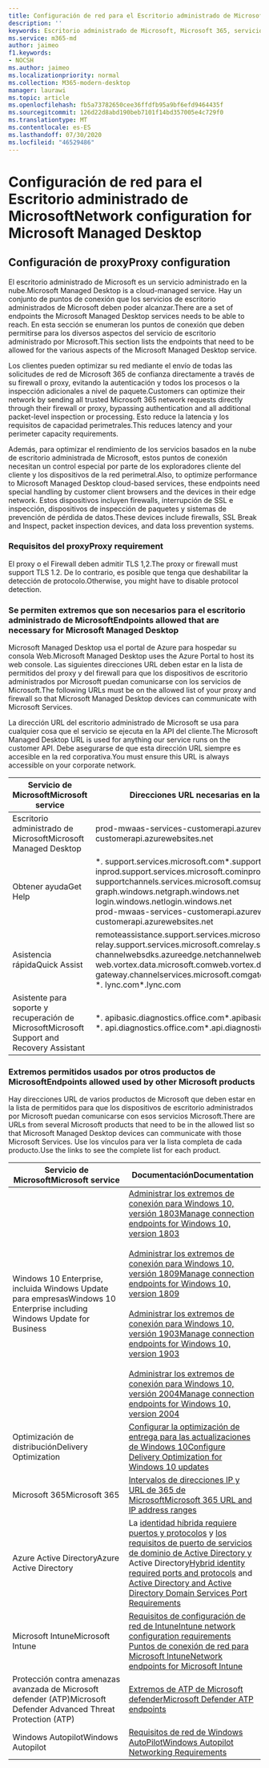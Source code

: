 ```yaml
---
title: Configuración de red para el Escritorio administrado de Microsoft
description: ''
keywords: Escritorio administrado de Microsoft, Microsoft 365, servicio, documentación
ms.service: m365-md
author: jaimeo
f1.keywords:
- NOCSH
ms.author: jaimeo
ms.localizationpriority: normal
ms.collection: M365-modern-desktop
manager: laurawi
ms.topic: article
ms.openlocfilehash: fb5a73782650cee36ffdfb95a9bf6efd9464435f
ms.sourcegitcommit: 126d22d8abd190beb7101f14bd357005e4c729f0
ms.translationtype: MT
ms.contentlocale: es-ES
ms.lasthandoff: 07/30/2020
ms.locfileid: "46529486"
---
```

#  <a name="network-configuration-for-microsoft-managed-desktop"></a><span data-ttu-id="2fef8-103">Configuración de red para el Escritorio administrado de Microsoft</span><span class="sxs-lookup"><span data-stu-id="2fef8-103">Network configuration for Microsoft Managed Desktop</span></span>

<!--Proxy config -->


## <a name="proxy-configuration"></a><span data-ttu-id="2fef8-104">Configuración de proxy</span><span class="sxs-lookup"><span data-stu-id="2fef8-104">Proxy configuration</span></span>

<span data-ttu-id="2fef8-105">El escritorio administrado de Microsoft es un servicio administrado en la nube.</span><span class="sxs-lookup"><span data-stu-id="2fef8-105">Microsoft Managed Desktop is a cloud-managed service.</span></span> <span data-ttu-id="2fef8-106">Hay un conjunto de puntos de conexión que los servicios de escritorio administrados de Microsoft deben poder alcanzar.</span><span class="sxs-lookup"><span data-stu-id="2fef8-106">There are a set of endpoints the Microsoft Managed Desktop services needs to be able to reach.</span></span> <span data-ttu-id="2fef8-107">En esta sección se enumeran los puntos de conexión que deben permitirse para los diversos aspectos del servicio de escritorio administrado por Microsoft.</span><span class="sxs-lookup"><span data-stu-id="2fef8-107">This section lists the endpoints that need to be allowed for the various aspects of the Microsoft Managed Desktop service.</span></span> 

<span data-ttu-id="2fef8-108">Los clientes pueden optimizar su red mediante el envío de todas las solicitudes de red de Microsoft 365 de confianza directamente a través de su firewall o proxy, evitando la autenticación y todos los procesos o la inspección adicionales a nivel de paquete.</span><span class="sxs-lookup"><span data-stu-id="2fef8-108">Customers can optimize their network by sending all trusted Microsoft 365 network requests directly through their firewall or proxy, bypassing authentication and all additional packet-level inspection or processing.</span></span> <span data-ttu-id="2fef8-109">Esto reduce la latencia y los requisitos de capacidad perimetrales.</span><span class="sxs-lookup"><span data-stu-id="2fef8-109">This reduces latency and your perimeter capacity requirements.</span></span> 

<span data-ttu-id="2fef8-110">Además, para optimizar el rendimiento de los servicios basados en la nube de escritorio administrada de Microsoft, estos puntos de conexión necesitan un control especial por parte de los exploradores cliente del cliente y los dispositivos de la red perimetral.</span><span class="sxs-lookup"><span data-stu-id="2fef8-110">Also, to optimize performance to Microsoft Managed Desktop cloud-based services, these endpoints need special handling by customer client browsers and the devices in their edge network.</span></span> <span data-ttu-id="2fef8-111">Estos dispositivos incluyen firewalls, interrupción de SSL e inspección, dispositivos de inspección de paquetes y sistemas de prevención de pérdida de datos.</span><span class="sxs-lookup"><span data-stu-id="2fef8-111">These devices include firewalls, SSL Break and Inspect, packet inspection devices, and data loss prevention systems.</span></span>

### <a name="proxy-requirement"></a><span data-ttu-id="2fef8-112">Requisitos del proxy</span><span class="sxs-lookup"><span data-stu-id="2fef8-112">Proxy requirement</span></span>

<span data-ttu-id="2fef8-113">El proxy o el Firewall deben admitir TLS 1,2.</span><span class="sxs-lookup"><span data-stu-id="2fef8-113">The proxy or firewall must support TLS 1.2.</span></span> <span data-ttu-id="2fef8-114">De lo contrario, es posible que tenga que deshabilitar la detección de protocolo.</span><span class="sxs-lookup"><span data-stu-id="2fef8-114">Otherwise, you might have to disable protocol detection.</span></span>

### <a name="endpoints-allowed-that-are-necessary-for-microsoft-managed-desktop"></a><span data-ttu-id="2fef8-115">Se permiten extremos que son necesarios para el escritorio administrado de Microsoft</span><span class="sxs-lookup"><span data-stu-id="2fef8-115">Endpoints allowed that are necessary for Microsoft Managed Desktop</span></span>

<span data-ttu-id="2fef8-116">Microsoft Managed Desktop usa el portal de Azure para hospedar su consola Web.</span><span class="sxs-lookup"><span data-stu-id="2fef8-116">Microsoft Managed Desktop uses the Azure Portal to host its web console.</span></span> <span data-ttu-id="2fef8-117">Las siguientes direcciones URL deben estar en la lista de permitidos del proxy y del firewall para que los dispositivos de escritorio administrados por Microsoft puedan comunicarse con los servicios de Microsoft.</span><span class="sxs-lookup"><span data-stu-id="2fef8-117">The following URLs must be on the allowed list of your proxy and firewall so that Microsoft Managed Desktop devices can communicate with Microsoft Services.</span></span>  

<span data-ttu-id="2fef8-118">La dirección URL del escritorio administrado de Microsoft se usa para cualquier cosa que el servicio se ejecuta en la API del cliente.</span><span class="sxs-lookup"><span data-stu-id="2fef8-118">The Microsoft Managed Desktop URL is used for anything our service runs on the customer API.</span></span> <span data-ttu-id="2fef8-119">Debe asegurarse de que esta dirección URL siempre es accesible en la red corporativa.</span><span class="sxs-lookup"><span data-stu-id="2fef8-119">You must ensure this URL is always accessible on your corporate network.</span></span>

<span data-ttu-id="2fef8-120">Servicio de Microsoft</span><span class="sxs-lookup"><span data-stu-id="2fef8-120">Microsoft service</span></span>  | <span data-ttu-id="2fef8-121">Direcciones URL necesarias en la lista de permitidos</span><span class="sxs-lookup"><span data-stu-id="2fef8-121">URLs required on allow list</span></span> 
--- | ---
<span data-ttu-id="2fef8-122">Escritorio administrado de Microsoft</span><span class="sxs-lookup"><span data-stu-id="2fef8-122">Microsoft Managed Desktop</span></span> | <span data-ttu-id="2fef8-123">prod-mwaas-services-customerapi.azurewebsites.net</span><span class="sxs-lookup"><span data-stu-id="2fef8-123">prod-mwaas-services-customerapi.azurewebsites.net</span></span>
<span data-ttu-id="2fef8-124">Obtener ayuda</span><span class="sxs-lookup"><span data-stu-id="2fef8-124">Get Help</span></span> | <span data-ttu-id="2fef8-125">\*. support.services.microsoft.com</span><span class="sxs-lookup"><span data-stu-id="2fef8-125">\*.support.services.microsoft.com</span></span>  <br><span data-ttu-id="2fef8-126">inprod.support.services.microsoft.com</span><span class="sxs-lookup"><span data-stu-id="2fef8-126">inprod.support.services.microsoft.com</span></span>  <br><span data-ttu-id="2fef8-127">supportchannels.services.microsoft.com</span><span class="sxs-lookup"><span data-stu-id="2fef8-127">supportchannels.services.microsoft.com</span></span>  <br><span data-ttu-id="2fef8-128">graph.windows.net</span><span class="sxs-lookup"><span data-stu-id="2fef8-128">graph.windows.net</span></span>  <br><span data-ttu-id="2fef8-129">login.windows.net</span><span class="sxs-lookup"><span data-stu-id="2fef8-129">login.windows.net</span></span>  <br><span data-ttu-id="2fef8-130">prod-mwaas-services-customerapi.azurewebsites.net</span><span class="sxs-lookup"><span data-stu-id="2fef8-130">prod-mwaas-services-customerapi.azurewebsites.net</span></span>
<span data-ttu-id="2fef8-131">Asistencia rápida</span><span class="sxs-lookup"><span data-stu-id="2fef8-131">Quick Assist</span></span> | <span data-ttu-id="2fef8-132">remoteassistance.support.services.microsoft.com</span><span class="sxs-lookup"><span data-stu-id="2fef8-132">remoteassistance.support.services.microsoft.com</span></span> <br><span data-ttu-id="2fef8-133">relay.support.services.microsoft.com</span><span class="sxs-lookup"><span data-stu-id="2fef8-133">relay.support.services.microsoft.com</span></span> <br><span data-ttu-id="2fef8-134">channelwebsdks.azureedge.net</span><span class="sxs-lookup"><span data-stu-id="2fef8-134">channelwebsdks.azureedge.net</span></span>  <br><span data-ttu-id="2fef8-135">web.vortex.data.microsoft.com</span><span class="sxs-lookup"><span data-stu-id="2fef8-135">web.vortex.data.microsoft.com</span></span>  <br><span data-ttu-id="2fef8-136">gateway.channelservices.microsoft.com</span><span class="sxs-lookup"><span data-stu-id="2fef8-136">gateway.channelservices.microsoft.com</span></span> <br><span data-ttu-id="2fef8-137">\*. lync.com</span><span class="sxs-lookup"><span data-stu-id="2fef8-137">\*.lync.com</span></span>
<span data-ttu-id="2fef8-138">Asistente para soporte y recuperación de Microsoft</span><span class="sxs-lookup"><span data-stu-id="2fef8-138">Microsoft Support and Recovery Assistant</span></span> | <span data-ttu-id="2fef8-139">\*. apibasic.diagnostics.office.com</span><span class="sxs-lookup"><span data-stu-id="2fef8-139">\*.apibasic.diagnostics.office.com</span></span>  <br><span data-ttu-id="2fef8-140">\*. api.diagnostics.office.com</span><span class="sxs-lookup"><span data-stu-id="2fef8-140">\*.api.diagnostics.office.com</span></span>
 

### <a name="endpoints-allowed-used-by-other-microsoft-products"></a><span data-ttu-id="2fef8-141">Extremos permitidos usados por otros productos de Microsoft</span><span class="sxs-lookup"><span data-stu-id="2fef8-141">Endpoints allowed used by other Microsoft products</span></span>

<span data-ttu-id="2fef8-142">Hay direcciones URL de varios productos de Microsoft que deben estar en la lista de permitidos para que los dispositivos de escritorio administrados por Microsoft puedan comunicarse con esos servicios Microsoft.</span><span class="sxs-lookup"><span data-stu-id="2fef8-142">There are URLs from several Microsoft products that need to be in the allowed list so that Microsoft Managed Desktop devices can communicate with those Microsoft Services.</span></span> <span data-ttu-id="2fef8-143">Use los vínculos para ver la lista completa de cada producto.</span><span class="sxs-lookup"><span data-stu-id="2fef8-143">Use the links to see the complete list for each product.</span></span> 

<span data-ttu-id="2fef8-144">Servicio de Microsoft</span><span class="sxs-lookup"><span data-stu-id="2fef8-144">Microsoft service</span></span> | <span data-ttu-id="2fef8-145">Documentación</span><span class="sxs-lookup"><span data-stu-id="2fef8-145">Documentation</span></span>
--- | ---
<span data-ttu-id="2fef8-146">Windows 10 Enterprise, incluida Windows Update para empresas</span><span class="sxs-lookup"><span data-stu-id="2fef8-146">Windows 10 Enterprise including Windows Update for Business</span></span> | [<span data-ttu-id="2fef8-147">Administrar los extremos de conexión para Windows 10, versión 1803</span><span class="sxs-lookup"><span data-stu-id="2fef8-147">Manage connection endpoints for Windows 10, version 1803</span></span>](https://docs.microsoft.com/windows/privacy/manage-windows-1803-endpoints)<br><br>[<span data-ttu-id="2fef8-148">Administrar los extremos de conexión para Windows 10, versión 1809</span><span class="sxs-lookup"><span data-stu-id="2fef8-148">Manage connection endpoints for Windows 10, version 1809</span></span>](https://docs.microsoft.com/windows/privacy/manage-windows-1809-endpoints)<br><br>[<span data-ttu-id="2fef8-149">Administrar los extremos de conexión para Windows 10, versión 1903</span><span class="sxs-lookup"><span data-stu-id="2fef8-149">Manage connection endpoints for Windows 10, version 1903</span></span>](https://docs.microsoft.com/windows/privacy/manage-windows-1903-endpoints)<br><br>[<span data-ttu-id="2fef8-150">Administrar los extremos de conexión para Windows 10, versión 2004</span><span class="sxs-lookup"><span data-stu-id="2fef8-150">Manage connection endpoints for Windows 10, version 2004</span></span>](https://docs.microsoft.com/windows/privacy/manage-windows-2004-endpoints)
<span data-ttu-id="2fef8-151">Optimización de distribución</span><span class="sxs-lookup"><span data-stu-id="2fef8-151">Delivery Optimization</span></span> | [<span data-ttu-id="2fef8-152">Configurar la optimización de entrega para las actualizaciones de Windows 10</span><span class="sxs-lookup"><span data-stu-id="2fef8-152">Configure Delivery Optimization for Windows 10 updates</span></span>](https://docs.microsoft.com/windows/deployment/update/waas-delivery-optimization)
<span data-ttu-id="2fef8-153">Microsoft 365</span><span class="sxs-lookup"><span data-stu-id="2fef8-153">Microsoft 365</span></span> | [<span data-ttu-id="2fef8-154">Intervalos de direcciones IP y URL de 365 de Microsoft</span><span class="sxs-lookup"><span data-stu-id="2fef8-154">Microsoft 365 URL and IP address ranges</span></span>](https://docs.microsoft.com/office365/enterprise/urls-and-ip-address-ranges)
<span data-ttu-id="2fef8-155">Azure Active Directory</span><span class="sxs-lookup"><span data-stu-id="2fef8-155">Azure Active Directory</span></span> | <span data-ttu-id="2fef8-156">La [identidad híbrida requiere puertos y protocolos](https://docs.microsoft.com/azure/active-directory/hybrid/reference-connect-ports) y [los requisitos de puerto de servicios de dominio de Active Directory y](https://aka.ms/AA26ygm) Active Directory</span><span class="sxs-lookup"><span data-stu-id="2fef8-156">[Hybrid identity required ports and protocols](https://docs.microsoft.com/azure/active-directory/hybrid/reference-connect-ports) and [Active Directory and Active Directory Domain Services Port Requirements](https://aka.ms/AA26ygm)</span></span> 
<span data-ttu-id="2fef8-157">Microsoft Intune</span><span class="sxs-lookup"><span data-stu-id="2fef8-157">Microsoft Intune</span></span> | [<span data-ttu-id="2fef8-158">Requisitos de configuración de red de Intune</span><span class="sxs-lookup"><span data-stu-id="2fef8-158">Intune network configuration requirements</span></span>](https://docs.microsoft.com/intune/network-bandwidth-use)<br>[<span data-ttu-id="2fef8-159">Puntos de conexión de red para Microsoft Intune</span><span class="sxs-lookup"><span data-stu-id="2fef8-159">Network endpoints for Microsoft Intune</span></span>](https://docs.microsoft.com/mem/intune/fundamentals/intune-endpoints)
<span data-ttu-id="2fef8-160">Protección contra amenazas avanzada de Microsoft defender (ATP)</span><span class="sxs-lookup"><span data-stu-id="2fef8-160">Microsoft Defender Advanced Threat Protection (ATP)</span></span> | [<span data-ttu-id="2fef8-161">Extremos de ATP de Microsoft defender</span><span class="sxs-lookup"><span data-stu-id="2fef8-161">Microsoft Defender ATP endpoints</span></span>](https://docs.microsoft.com/windows/security/threat-protection/windows-defender-atp/configure-proxy-internet-windows-defender-advanced-threat-protection#enable-access-to-windows-defender-atp-service-urls-in-the-proxy-server)
<span data-ttu-id="2fef8-162">Windows Autopilot</span><span class="sxs-lookup"><span data-stu-id="2fef8-162">Windows Autopilot</span></span> | [<span data-ttu-id="2fef8-163">Requisitos de red de Windows AutoPilot</span><span class="sxs-lookup"><span data-stu-id="2fef8-163">Windows Autopilot Networking Requirements</span></span>](https://docs.microsoft.com/windows/deployment/windows-autopilot/windows-autopilot-requirements#networking-requirements)

<!---
Microsoft service  | URLs required on allow list | Documentation source
--- | --- | ---
Windows Update for Business (WUfB) | update.microsoft.com<br>\*.update.microsoft.com<br>download.windowsupdate.com<br>\*.download.windowsupdate.com<br>download.microsoft.com<br>\*.download.microsoft.com<br>windowsupdate.com<br>\*.windowsupdate.com<br>ntservicepack.microsoft.com<br>wustat.windows.com<br>login.live.com <br>mp.microsoft.com<br>\*.mp.microsoft.com | [Windows Update for Business firewall and proxy requirements](https://support.microsoft.com/help/3084568/can-t-download-updates-from-windows-update-from-behind-a-firewall-or-p)
Delivery Optimization | \*.do.dsp.mp.microsoft.com<br>\*.dl.delivery.mp.microsoft.com <br>\*.emdl.ws.microsoft.com<br>\*.download.windowsupdate.com <br>\*.windowsupdate.com   | [Windows Update proxy requirements](https://support.microsoft.com/help/3175743/proxy-requirements-for-windows-update)
Microsoft Store for Business | login.live.com <br>account.live.com <br>clientconfig.passport.net <br>wustat.windows.com <br>\*.windowsupdate.com <br>\*.wns.windows.com <br>\*.hotmail.com <br>\*.outlook.com <br>\*.microsoft.com <br>\*.msftncsi.com/ncsi.txt   | [Microsoft Store allow list](https://support.microsoft.com/help/2778122/using-authenticated-proxy-servers-together-with-windows-8)
Microsoft 365 | \*.office365.com<br>\*.office.com<br>\*.office.net<br>\*.live.com<br>\*.portal.cloudappsecurity.com<br>\*.portal.cloudappsecurity.com<br>\*.us.portal.cloudappsecurity.com<br>\*.eu.portal.cloudappsecurity.com<br>\*.us2.portal.cloudappsecurity.com<br><tenant>.onmicrosoft.com<br>account.office.net<br>agent.office.net<br>apc.delve.office.com<br>aus.delve.office.com<br>can.delve.office.com<br>delve.office.com<br>eur.delve.office.com<br>gbr.delve.office.com<br>home.office.com<br>ind.delve.office.com<br>jpn.delve.office.com<br>kor.delve.office.com<br>lam.delve.office.com<br>nam.delve.office.com<br>portal.office.com<br>outlook.office365.com<br>suite.office.net<br>webshell.suite.office.com<br>www.office.com<br>\*.aria.microsoft.com<br>browser.pipe.aria.microsoft.com<br>mobile.pipe.aria.microsoft.com<br>portal.microsoftonline.com<br>clientlog.portal.office.com<br>nexus.officeapps.live.com<br>nexusrules.officeapps.live.com<br>amp.azure.net<br>\*.o365weve.com<br>auth.gfx.ms<br>appsforoffice.microsoft.com<br>assets.onestore.ms<br>az826701.vo.msecnd.net<br>c.microsoft.com<br>c1.microsoft.com<br>client.hip.live.com<br>contentstorage.osi.office.net<br>dgps.support.microsoft.com<br>docs.microsoft.com<br>groupsapi-<br>rod.outlookgroups.ms<br>groupsapi2-prod.outlookgroups.ms<br>groupsapi3-prod.outlookgroups.ms<br>groupsapi4-prod.outlookgroups.ms<br>msdn.microsoft.com<br>platform.linkedin.com<br>products.office.com<br>prod.msocdn.com<br>r1.res.office365.com<br>r4.res.office365.com<br>res.delve.office.com<br>shellprod.msocdn.com<br>support.content.office.net<br>support.microsoft.com<br>support.office.com<br>technet.microsoft.com<br>templates.office.com<br>video.osi.office.net<br>videocontent.osi.office.net<br>videoplayercdn.osi.office.net<br>\*.manage.office.com<br>\*.protection.office.com<br>manage.office.com<br>Protection.office.com<br>diagnostics.office.com | [Microsoft 365 URL and IP address ranges](https://docs.microsoft.com/office365/enterprise/urls-and-ip-address-ranges)
Azure Active Directory | api.login.microsoftonline.com<br>api.passwordreset.microsoftonline.com<br>autologon.microsoftazuread-sso.com<br>becws.microsoftonline.com<br>clientconfig.microsoftonline-p.net <br>companymanager.microsoftonline.com <br>device.login.microsoftonline.com <br>hip.microsoftonline-p.net <br>hipservice.microsoftonline.com <br>login.microsoft.com<br>login.microsoftonline.com <br>logincert.microsoftonline.com <br>loginex.microsoftonline.com<br>login-us.microsoftonline.com <br>login.microsoftonline-p.com <br>login.windows.net <br>nexus.microsoftonline-p.com <br>passwordreset.microsoftonline.com <br>provisioningapi.microsoftonline.com<br>stamp2.login.microsoftonline.com<br>\*.msappproxy.net<br>ccs.login.microsoftonline.com<br>ccs-sdf.login.microsoftonline.com<br>accounts.accesscontrol.windows.net<br>secure.aadcdn.microsoftonline-p.com<br>\*.phonefactor.net<br>account.activedirectory.windowsazure.com<br>secure.aadcdn.microsoftonline-p.com<br>graph.microsoft.com | [Hybrid identity required ports and protocols](https://docs.microsoft.com/azure/active-directory/connect/active-directory-aadconnect-ports) and [Active Directory and Active Directory Domain Services Port Requirements](https://aka.ms/AA26ygm) 
Microsoft Intune | login.microsoftonline.com<br>portal.manage.microsoft.com<br>m.manage.microsoft.com<br>sts.manage.microsoft.com<br>Manage.microsoft.com <br>i.manage.microsoft.com <br>r.manage.microsoft.com <br>a.manage.microsoft.com <br>p.manage.microsoft.com <br>EnterpriseEnrollment.manage.microsoft.com <br>EnterpriseEnrollment-s.manage.microsoft.com<br>portal.fei.msua01.manage.microsoft.com<br>m.fei.msua01.manage.microsoft.com<br>fei.msua01.manage.microsoft.com<br>portal.fei.msua01.manage.microsoft.com <br>m.fei.msua01.manage.microsoft.com<br>fei.msua02.manage.microsoft.com<br>portal.fei.msua02.manage.microsoft.com<br>m.fei.msua02.manage.microsoft.com<br>fei.msua02.manage.microsoft.com<br>portal.fei.msua02.manage.microsoft.com<br>m.fei.msua02.manage.microsoft.com<br>fei.msua04.manage.microsoft.com<br>portal.fei.msua04.manage.microsoft.com <br>m.fei.msua04.manage.microsoft.com<br>fei.msua04.manage.microsoft.com<br>portal.fei.msua04.manage.microsoft.com <br>m.fei.msua04.manage.microsoft.com<br>fei.msua05.manage.microsoft.com <br>portal.fei.msua05.manage.microsoft.com <br>m.fei.msua05.manage.microsoft.com<br>fei.msua05.manage.microsoft.com <br>portal.fei.msua05.manage.microsoft.com <br>m.fei.msua05.manage.microsoft.com<br>fei.amsua0502.manage.microsoft.com <br>portal.fei.amsua0502.manage.microsoft.com <br>m.fei.amsua0502.manage.microsoft.com<br>fei.amsua0502.manage.microsoft.com <br>portal.fei.amsua0502.manage.microsoft.com <br>m.fei.amsua0502.manage.microsoft.com<br>fei.msua06.manage.microsoft.com <br>portal.fei.msua06.manage.microsoft.com <br>m.fei.msua06.manage.microsoft.com<br>fei.msua06.manage.microsoft.com <br>portal.fei.msua06.manage.microsoft.com <br>m.fei.msua06.manage.microsoft.com<br>fei.amsua0602.manage.microsoft.com <br>portal.fei.amsua0602.manage.microsoft.com <br>m.fei.amsua0602.manage.microsoft.com<br>fei.amsua0602.manage.microsoft.com <br>portal.fei.amsua0602.manage.microsoft.com <br>m.fei.amsua0602.manage.microsoft.com<br>fei.msub01.manage.microsoft.com <br>portal.fei.msub01.manage.microsoft.com <br>m.fei.msub01.manage.microsoft.com<br>fei.msub01.manage.microsoft.com <br>portal.fei.msub01.manage.microsoft.com <br>m.fei.msub01.manage.microsoft.com<br>fei.amsub0102.manage.microsoft.com <br>portal.fei.amsub0102.manage.microsoft.com <br>m.fei.amsub0102.manage.microsoft.com<br>fei.amsub0102.manage.microsoft.com <br>portal.fei.amsub0102.manage.microsoft.com <br>m.fei.amsub0102.manage.microsoft.com<br>fei.msub02.manage.microsoft.com <br>portal.fei.msub02.manage.microsoft.com <br>m.fei.msub02.manage.microsoft.com<br>fei.msub02.manage.microsoft.com <br>portal.fei.msub02.manage.microsoft.com <br>m.fei.msub02.manage.microsoft.com<br>fei.msub03.manage.microsoft.com <br>portal.fei.msub03.manage.microsoft.com <br>m.fei.msub03.manage.microsoft.com<br>fei.msub03.manage.microsoft.com <br>portal.fei.msub03.manage.microsoft.com <br>m.fei.msub03.manage.microsoft.com<br>fei.msub05.manage.microsoft.com <br>portal.fei.msub05.manage.microsoft.com <br>m.fei.msub05.manage.microsoft.com<br>fei.msub05.manage.microsoft.com <br>portal.fei.msub05.manage.microsoft.com <br>m.fei.msub05.manage.microsoft.com<br>fei.msuc01.manage.microsoft.com <br>portal.fei.msuc01.manage.microsoft.com <br>m.fei.msuc01.manage.microsoft.com<br>fei.msuc01.manage.microsoft.com <br>portal.fei.msuc01.manage.microsoft.com <br>m.fei.msuc01.manage.microsoft.com<br>fei.msuc02.manage.microsoft.com <br>portal.fei.msuc02.manage.microsoft.com <br>m.fei.msuc02.manage.microsoft.com<br>fei.msuc02.manage.microsoft.com <br>portal.fei.msuc02.manage.microsoft.com <br>m.fei.msuc02.manage.microsoft.com<br>fei.msuc03.manage.microsoft.com <br>portal.fei.msuc03.manage.microsoft.com <br>m.fei.msuc03.manage.microsoft.com<br>fei.msuc03.manage.microsoft.com <br>portal.fei.msuc03.manage.microsoft.com <br>m.fei.msuc03.manage.microsoft.com<br>fei.msuc05.manage.microsoft.com <br>portal.fei.msuc05.manage.microsoft.com <br>m.fei.msuc05.manage.microsoft.com<br>fei.msuc05.manage.microsoft.com <br>portal.fei.msuc05.manage.microsoft.com <br>m.fei.msuc05.manage.microsoft.com<br>fef.msua01.manage.microsoft.com<br>fef.msua02.manage.microsoft.com<br>fef.msua04.manage.microsoft.com<br>fef.msua05.manage.microsoft.com<br>fef.msua06.manage.microsoft.com<br>fef.msua07.manage.microsoft.com<br>fef.msub01.manage.microsoft.com<br>fef.msub02.manage.microsoft.com<br>fef.msub03.manage.microsoft.com<br>fef.msub05.manage.microsoft.com<br>fef.msuc01.manage.microsoft.com<br>fef.msuc02.manage.microsoft.com<br>fef.msuc03.manage.microsoft.com<br>fef.msuc05.manage.microsoft.com |  [Intune network configuration requirements](https://docs.microsoft.com/intune/network-bandwidth-use)
OneDrive for Business | onedrive.com <br> <br>\*.onedrive.com <br>onedrive.live.com <br>login.live.com <br>spoprod-a.akamaihd.net <br>\*.mesh.com <br>p.sfx.ms <br>\*.microsoft.com <br>fabric.io <br>\*.crashlytics.com <br>vortex.data.microsoft.com <br>https://posarprodcssservice.accesscontrol.windows.net <br>redemptionservices.accesscontrol.windows.net  <br>token.cp.microsoft.com/ <br>tokensit.cp.microsoft-tst.com/ <br>\*.office.com <br>\*.officeapps.live.com <br>\*.aria.microsoft.com <br>\*.mobileengagement.windows.net <br>\*.branch.io <br>\*.adjust.com <br>\*.servicebus.windows.net <br>vas.samsungapps.com <br>odc.officeapps.live.com <br>login.windows.net <br>login.microsoftonline.com <br>\*.files.1drv.com <br>\*.onedrive.live.com <br>\*.\*.onedrive.live.com <br>storage.live.com <br>\*.storage.live.com <br>\*.\*.storage.live.com <br>\*.groups.office.live.com <br>\*.groups.photos.live.com <br>\*.groups.skydrive.live.com <br>favorites.live.com <br>oauth.live.com <br>photos.live.com <br>skydrive.live.com <br>api.live.net <br>apis.live.net <br>docs.live.net <br>\*.docs.live.net <br>policies.live.net <br>\*.policies.live.net <br>settings.live.net <br>\*.settings.live.net <br>skyapi.live.net <br>snapi.live.net <br>\*.livefilestore.com <br>\*.\*.livefilestore.com <br>storage.msn.com <br>\*.storage.msn.com <br>\*.*.storage.msn.com | [Required URLs and ports for OneDrive](https://docs.microsoft.com/onedrive/required-urls-and-ports)
Microsoft Defender Advanced Threat Protection (ATP) | \ *.oms.opinsights.azure.com <br>\*.blob.core.windows.net <br>\*.azure-automation.net <br>\*.ods.opinsights.azure.com <br>winatp-gw-cus.microsoft.com <br>winatp-gw-eus.microsoft.com <br>winatp-gw-neu.microsoft.com <br>winatp-gw-weu.microsoft.com <br>winatp-gw-uks.microsoft.com <br>winatp-gw-ukw.microsoft.com <br>winatp-gw-aus.microsoft.com <br>winatp-gw-aue.microsoft.com | [Windows Defender ATP endpoints](https://docs.microsoft.com/windows/security/threat-protection/windows-defender-atp/configure-server-endpoints-windows-defender-advanced-threat-protection)
Get Help | \*.support.services.microsoft.com  <br>inprod.support.services.microsoft.com  <br>supportchannels.services.microsoft.com  <br>graph.windows.net  <br>login.windows.net  <br>prod-mwaas-services-customerapi.azurewebsites.net   | 
Quick Assist | remoteassistance.support.services.microsoft.com <br>relay.support.services.microsoft.com <br>channelwebsdks.azureedge.net  <br>web.vortex.data.microsoft.com  <br>gateway.channelservices.microsoft.com <br>\*.lync.com | 
SharePoint Online  | \*.sharepoint.com <br>\ *.svc.ms  <br>\<tenant\>.sharepoint.com  <br>\<tenant\>-my.sharepoint.com  <br>\<tenant\>-files.sharepoint.com  <br>\<tenant\>-myfiles.sharepoint.com <br>\*.sharepointonline.com  <br>cdn.sharepointonline.com  <br>static.sharepointonline.com  <br>spoprod-a.akamaihd.net  <br>publiccdn.sharepointonline.com  <br>privatecdn.sharepointonline.com | [SharePoint Online and OneDrive for Business](https://docs.microsoft.com/office365/enterprise/urls-and-ip-address-ranges)
OneDrive for Business | admin.onedrive.com  <br>officeclient.microsoft.com <br>odc.officeapps.live.com  <br>skydrive.wns.windows.com <br>g.live.com <br>oneclient.sfx.ms <br>\*.log.optimizely.com  <br>click.email.microsoftonline.com  <br>ssw.live.com  <br>storage.live.com | | [SharePoint Online and OneDrive for Business](https://docs.microsoft.com/office365/enterprise/urls-and-ip-address-ranges)
Microsoft Teams | \*.teams.skype.com  <br>\*.teams.microsoft.com  <br>teams.microsoft.com <br>\*.asm.skype.com <br>\ *.cc.skype.com  <br>\*.conv.skype.com  <br>\*.dc.trouter.io  <br>\*.msg.skype.com  <br>prod.registrar.skype.com  <br>prod.tpc.skype.com <br>\*.broker.skype.com <br>\*.config.skype.com  <br>\*.pipe.skype.com  <br>\*.pipe.aria.microsoft.com  <br>config.edge.skype.com  <br>pipe.skype.com  <br>s-0001.s-msedge.net  <br>s-0004.s-msedge.net  <br>scsinstrument-ss-us.trafficmanager.net  <br>scsquery-ss- <br>us.trafficmanager.net  <br>scsquery-ss-eu.trafficmanager.net  <br>scsquery-ss-asia.trafficmanager.net <br>\*.msedge.net <br>compass-ssl.microsoft.com  <br>feedback.skype.com <br>\*.secure.skypeassets.com  <br>mlccdnprod.azureedge.net  <br>videoplayercdn.osi.office.net <br>\*.mstea.ms | [Microsoft Teams](https://docs.microsoft.com/office365/enterprise/urls-and-ip-address-ranges#bkmk_teams)
Power BI | maxcdn.bootstrapcdn.com <br>ajax.aspnetcdn.com <br>netdna.bootstrapcdn.com <br>cdn.optimizely.com <br>google-analytics.com <br>\*.mktoresp.com <br>\*.aadcdn.microsoftonline-p.com <br>\*.msecnd.com <br>\*.localytics.com <br>ajax.aspnetcdn.com <br>\*.localytics.com <br>\*.virtualearth.net <br>platform.bing.com <br>powerbi.microsoft.com <br>c.microsoft.com <br>app.powerbi.com <br>\*.powerbi.com <br>dc.services.visualstudio.com <br>support.powerbi.com <br>powerbi.uservoice.com <br>go.microsoft.com <br>c1.microsoft.com <br>\*.azureedge.net |[ Power BI & Express Route](https://docs.microsoft.com/power-bi/service-admin-power-bi-expressroute)
OneNote | apis.live.net <br>www.onedrive.com <br>login.microsoft.com  <br>www.onenote.com <br>\*.onenote.com <br>\*.msecnd.net <br>\*.microsoft.com <br>\*.office.net <br>cdn.onenote.net <br>site-cdn.onenote.net <br>cdn.optimizely.com <br>Ajax.aspnetcdn.com <br>officeapps.live.com <br>\\*.onenote.com <br>\*cdn.onenote.net <br>contentstorage.osi.office.net <br>\*onenote.officeapps.live.com <br>\*.microsoft.com | [OneNote] (https://docs.microsoft.com/office365/enterprise/urls-and-ip-address-ranges)
-->
